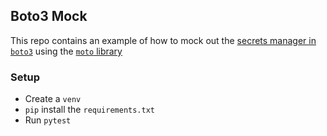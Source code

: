 
## Boto3 Mock

This repo contains an example of how to mock out the [secrets manager
in `boto3`](https://boto3.amazonaws.com/v1/documentation/api/latest/reference/services/secretsmanager.html) using the [`moto` library](https://docs.getmoto.org/en/latest/)

### Setup

* Create a `venv`
* `pip` install the `requirements.txt`
* Run `pytest`

